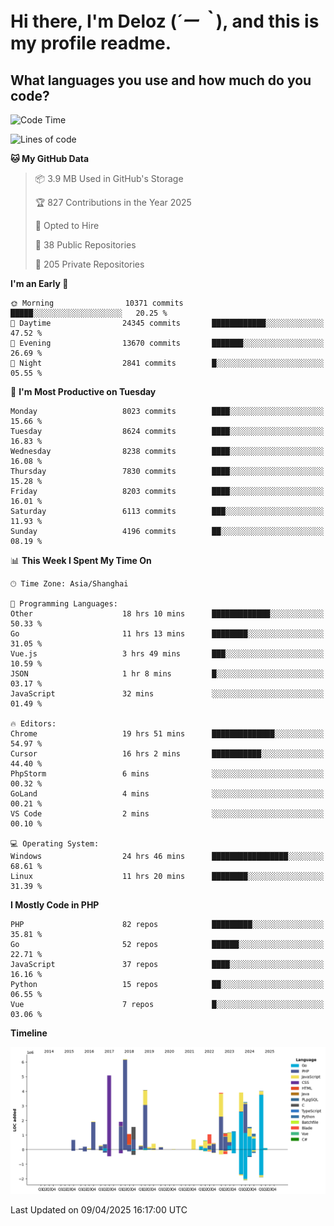 # **Hi there, I'm Deloz (*´ー｀*), and this is my profile readme.**

## **What languages you use and how much do you code?**

<!--START_SECTION:waka-->
![Code Time](http://img.shields.io/badge/Code%20Time-6%2C082%20hrs%2014%20mins-blue)

![Lines of code](https://img.shields.io/badge/From%20Hello%20World%20I%27ve%20Written-48.8%20million%20lines%20of%20code-blue)

**🐱 My GitHub Data** 

> 📦 3.9 MB Used in GitHub's Storage 
 > 
> 🏆 827 Contributions in the Year 2025
 > 
> 💼 Opted to Hire
 > 
> 📜 38 Public Repositories 
 > 
> 🔑 205 Private Repositories 
 > 
**I'm an Early 🐤** 

```text
🌞 Morning                10371 commits       █████░░░░░░░░░░░░░░░░░░░░   20.25 % 
🌆 Daytime                24345 commits       ████████████░░░░░░░░░░░░░   47.52 % 
🌃 Evening                13670 commits       ███████░░░░░░░░░░░░░░░░░░   26.69 % 
🌙 Night                  2841 commits        █░░░░░░░░░░░░░░░░░░░░░░░░   05.55 % 
```
📅 **I'm Most Productive on Tuesday** 

```text
Monday                   8023 commits        ████░░░░░░░░░░░░░░░░░░░░░   15.66 % 
Tuesday                  8624 commits        ████░░░░░░░░░░░░░░░░░░░░░   16.83 % 
Wednesday                8238 commits        ████░░░░░░░░░░░░░░░░░░░░░   16.08 % 
Thursday                 7830 commits        ████░░░░░░░░░░░░░░░░░░░░░   15.28 % 
Friday                   8203 commits        ████░░░░░░░░░░░░░░░░░░░░░   16.01 % 
Saturday                 6113 commits        ███░░░░░░░░░░░░░░░░░░░░░░   11.93 % 
Sunday                   4196 commits        ██░░░░░░░░░░░░░░░░░░░░░░░   08.19 % 
```


📊 **This Week I Spent My Time On** 

```text
🕑︎ Time Zone: Asia/Shanghai

💬 Programming Languages: 
Other                    18 hrs 10 mins      █████████████░░░░░░░░░░░░   50.33 % 
Go                       11 hrs 13 mins      ████████░░░░░░░░░░░░░░░░░   31.05 % 
Vue.js                   3 hrs 49 mins       ███░░░░░░░░░░░░░░░░░░░░░░   10.59 % 
JSON                     1 hr 8 mins         █░░░░░░░░░░░░░░░░░░░░░░░░   03.17 % 
JavaScript               32 mins             ░░░░░░░░░░░░░░░░░░░░░░░░░   01.49 % 

🔥 Editors: 
Chrome                   19 hrs 51 mins      ██████████████░░░░░░░░░░░   54.97 % 
Cursor                   16 hrs 2 mins       ███████████░░░░░░░░░░░░░░   44.40 % 
PhpStorm                 6 mins              ░░░░░░░░░░░░░░░░░░░░░░░░░   00.32 % 
GoLand                   4 mins              ░░░░░░░░░░░░░░░░░░░░░░░░░   00.21 % 
VS Code                  2 mins              ░░░░░░░░░░░░░░░░░░░░░░░░░   00.10 % 

💻 Operating System: 
Windows                  24 hrs 46 mins      █████████████████░░░░░░░░   68.61 % 
Linux                    11 hrs 20 mins      ████████░░░░░░░░░░░░░░░░░   31.39 % 
```

**I Mostly Code in PHP** 

```text
PHP                      82 repos            █████████░░░░░░░░░░░░░░░░   35.81 % 
Go                       52 repos            ██████░░░░░░░░░░░░░░░░░░░   22.71 % 
JavaScript               37 repos            ████░░░░░░░░░░░░░░░░░░░░░   16.16 % 
Python                   15 repos            ██░░░░░░░░░░░░░░░░░░░░░░░   06.55 % 
Vue                      7 repos             █░░░░░░░░░░░░░░░░░░░░░░░░   03.06 % 
```



**Timeline**

![Lines of Code chart](https://raw.githubusercontent.com/deloz/deloz/main/assets/bar_graph.png)


 Last Updated on 09/04/2025 16:17:00 UTC
<!--END_SECTION:waka-->
